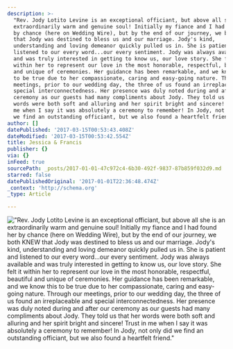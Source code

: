 ```yaml
---
description: >-
  "Rev. Jody Lotito Levine is an exceptional officiant, but above all she is an
  extraordinarily warm and genuine soul! Initially my fiance and I had found her
  by chance (here on Wedding Wire), but by the end of our journey, we both KNEW
  that Jody was destined to bless us and our marriage. Jody's kind,
  understanding and loving demeanor quickly pulled us in. She is patient and
  listened to our every word...our every sentiment. Jody was always available
  and was truly interested in getting to know us, our love story. She felt it
  within her to represent our love in the most honorable, respectful, beautiful
  and unique of ceremonies. Her guidance has been remarkable, and we know this
  to be true due to her compassionate, caring and easy-going nature. Through our
  meetings, prior to our wedding day, the three of us found an irreplaceable and
  special interconnectedness. Her presence was duly noted during and after our
  ceremony as our guests had many compliments about Jody. They told us that her
  words were both soft and alluring and her spirit bright and sincere! Trust in
  me when I say it was absolutely a ceremony to remember! In Jody, not only did
  we find an outstanding officiant, but we also found a heartfelt friend."
author: []
datePublished: '2017-03-15T00:53:43.408Z'
dateModified: '2017-03-15T00:53:42.554Z'
title: Jessica & Francis
publisher: {}
via: {}
inFeed: true
sourcePath: _posts/2017-01-01-47c972c4-6b30-492f-9837-87b859f032d9.md
starred: false
datePublishedOriginal: '2017-01-01T22:36:48.474Z'
_context: 'http://schema.org'
_type: Article

---
```

!["Rev. Jody Lotito Levine is an exceptional officiant, but above all she is an extraordinarily warm and genuine soul! Initially my fiance and I had found her by chance (here on Wedding Wire), but by the end of our journey, we both KNEW that Jody was destined to bless us and our marriage. Jody's kind, understanding and loving demeanor quickly pulled us in. She is patient and listened to our every word...our every sentiment. Jody was always available and was truly interested in getting to know us, our love story. She felt it within her to represent our love in the most honorable, respectful, beautiful and unique of ceremonies. Her guidance has been remarkable, and we know this to be true due to her compassionate, caring and easy-going nature. Through our meetings, prior to our wedding day, the three of us found an irreplaceable and special interconnectedness. Her presence was duly noted during and after our ceremony as our guests had many compliments about Jody. They told us that her words were both soft and alluring and her spirit bright and sincere! Trust in me when I say it was absolutely a ceremony to remember! In Jody, not only did we find an outstanding officiant, but we also found a heartfelt friend."](https://the-grid-user-content.s3-us-west-2.amazonaws.com/6716c3e6-5cd3-45b2-982f-d9ee9e326459.jpg)